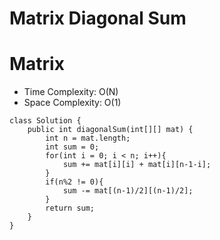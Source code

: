 # Matrix Diagonal Sum
# Matrix
* Time Complexity: O(N)
* Space Complexity: O(1)
```
class Solution {
    public int diagonalSum(int[][] mat) {
        int n = mat.length;
        int sum = 0;
        for(int i = 0; i < n; i++){
            sum += mat[i][i] + mat[i][n-1-i];
        }
        if(n%2 != 0){
            sum -= mat[(n-1)/2][(n-1)/2];
        }
        return sum;
    }
}
```